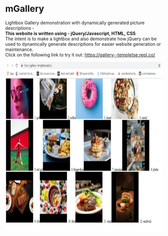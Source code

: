 # mGallery
Lightbox Gallery demonstration with dynamically generated picture descriptions - <br>
<strong>This website is written using -   jQuery/Javascript, HTML, CSS  </strong> <br>
The intent is to make a lightbox and also demonstrate how jQuery can be used to dynamically generate descriptions for easier website generation or maintenance.
<br>
Click on the following link to try it out: 
https://gallery--templetse.repl.co/

<p>
<img src="https://github.com/temptgithub/mGallery/blob/master/gallery%20demonstration.jpg" width="820" height="540" /> 
</p>
